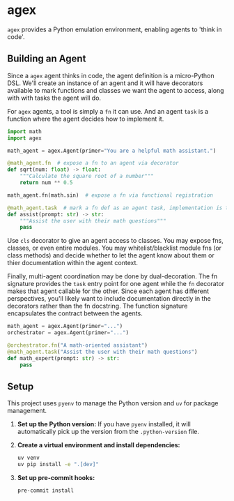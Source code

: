 # agex

`agex` provides a Python emulation environment, enabling agents to 'think in code'.

## Building an Agent

Since a `agex` agent thinks in code, the agent definition is a micro-Python DSL. We'll
create an instance of an agent and it will have decorators available to mark functions
and classes we want the agent to access, along with with tasks the agent will do.

For `agex` agents, a tool is simply a `fn` it can use. And an agent `task` is a function
where the agent decides how to implement it.

```python
import math
import agex

math_agent = agex.Agent(primer="You are a helpful math assistant.")

@math_agent.fn  # expose a fn to an agent via decorator
def sqrt(num: float) -> float:
    """Calculate the square root of a number"""
    return num ** 0.5

math_agent.fn(math.sin)  # expose a fn via functional registration

@math_agent.task  # mark a fn def as an agent task, implementation is the agent's job
def assist(prompt: str) -> str:
    """Assist the user with their math questions"""
    pass
```

Use `cls` decorator to give an agent access to classes. You may expose fns, classes, or even entire modules. You may whitelist/blacklist module fns (or class methods) and decide
whether to let the agent know about them or thier documentation within the agent context.

Finally, multi-agent coordination may be done by dual-decoration. The fn signature provides the `task` entry point for one agent while the `fn` decorator makes that agent
callable for the other. Since each agent has different perspectives, you'll likely want
to include documentation directly in the decorators rather than the fn docstring. The
function signature encapsulates the contract between the agents.

```python
math_agent = agex.Agent(primer="...")
orchestrator = agex.Agent(primer="...")

@orchestrator.fn("A math-oriented assistant")
@math_agent.task("Assist the user with their math questions")
def math_expert(prompt: str) -> str:
    pass
```

## Setup

This project uses `pyenv` to manage the Python version and `uv` for package management.

1.  **Set up the Python version:**
    If you have `pyenv` installed, it will automatically pick up the version from the `.python-version` file.

2.  **Create a virtual environment and install dependencies:**
    ```bash
    uv venv
    uv pip install -e ".[dev]"
    ```

3.  **Set up pre-commit hooks:**
    ```bash
    pre-commit install
    ```